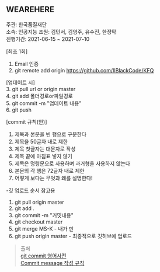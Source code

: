 ## WEAREHERE
주관: 한국품질재단  
소속: 인공지능
조원: 김민서, 김영주, 유수진, 한정탁  
진행기간: 2021-06-15 ~ 2021-07-10  

[최초 1회]  
1. Email 인증  
2. git remote add origin https://github.com/IIBlackCode/KFQ  

[업데이트 시]  
3. git pull url or origin master  
4. git add 폴더경로or파일경로  
5. git commit -m "업데이트 내용"  
6. git push  

[commit 규칙(안)]  
1. 제목과 본문을 빈 행으로 구분한다  
2. 제목을 50글자 내로 제한  
3. 제목 첫글자는 대문자로 작성  
4. 제목 끝에 마침표 넣지 않기  
5. 제목은 명령문으로 사용하며 과거형을 사용하지 않는다 
6. 본문의 각 행은 72글자 내로 제한  
7. 어떻게 보다는 무엇과 왜를 설명한다!  

-깃 업로드 순서 참고용  
1. git pull origin master  
2. git add .  
3. git commit -m "커밋내용"  
4. git checkout master  
5. git merge MS-K 		- 내가 만   
6. git push origin master 	- 최종적으로 깃허브에 업로드  

> 출처  
> [git commit 영어사전](https://blog.ull.im/engineering/2019/03/10/logs-on-git.html)  
> [Commit message 작성 규칙](https://velog.io/@djh20/Git-제대로-사용해보자)  